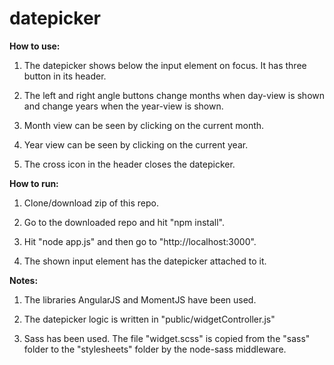 # datepicker

**How to use:**


  1) The datepicker shows below the input element on focus. It has three button in its header.
  
  2) The left and right angle buttons change months when day-view is shown and change years when the year-view is shown.
  
  3) Month view can be seen by clicking on the current month.
  
  4) Year view can be seen by clicking on the current year.
  
  5) The cross icon in the header closes the datepicker.


**How to run:**


  1) Clone/download zip of this repo.
  
  2) Go to the downloaded repo and hit "npm install".
  
  3) Hit "node app.js" and then go to "http://localhost:3000".
  
  4) The shown input element has the datepicker attached to it.


**Notes:**


  1) The libraries AngularJS and MomentJS have been used.
  
  2) The datepicker logic is written in "public/widgetController.js"
  
  3) Sass has been used. The file "widget.scss" is copied from the "sass" folder to the "stylesheets" folder by the node-sass middleware.
